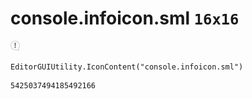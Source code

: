 # console.infoicon.sml `16x16`
<img src="/img/console.infoicon.sml.png" width=16 height=16>

``` CSharp
EditorGUIUtility.IconContent("console.infoicon.sml")
```
```
5425037494185492166
```
